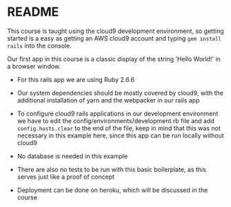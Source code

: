 # README

This course is taught using the cloud9 development environment, so getting started is a easy as getting an AWS cloud9 account and typing ```gem install rails``` into the console.

Our first app in this course is a classic display of the string 'Hello World!' in a browser window.

* For this rails app we are using Ruby 2.6.6

* Our system dependencies should be mostly covered by cloud9, with the additional installation of yarn and the webpacker in our rails app

* To configure cloud9 rails applications in our development environment we have to edit the config/environments/development.rb file and add ```config.hosts.clear``` to the end of the file, keep in mind that this was not necessary in this example here, since this app can be run locally without cloud9

* No database is needed in this example

* There are also no tests to be run with this basic boilerplate, as this serves just like a proof of concept

* Deployment can be done on heroku, which will be discussed in the course
